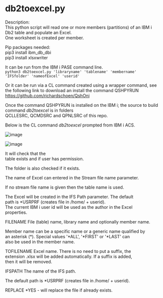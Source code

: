 # db2toexcel.py
Description:  
 This python script will read one or more members (partitions)
  of an IBM i Db2 table and populate an Excel.  
  One worksheet is created per member.  
  
Pip packages needed:  
 pip3 install ibm_db_dbi  
 pip3 install xlsxwriter
 
It can be run from the IBM i PASE command line.  
 `python3 db2toexcel.py 'libraryname' 'tablename' 'membername'  'IFSfolder' 'nameofExcel' 'userid'` 
 
 Or it can be run via a CL command created using a wrapper command, see the following link
 to download an install the command QSHPYRUN https://github.com/richardschoen/QshOni
 
 Once the command QSHPYRUN is installed on the IBM i;  the source to build command *db2toexcel* is in folders  
 QCLLESRC, QCMDSRC and QPNLSRC of this repo. 
 
 Below is the CL command *db2toexcel* prompted from IBM i ACS.  
 
 ![image](https://user-images.githubusercontent.com/62209270/226181930-12bf753e-3bb7-4428-bb6a-c23b753a0f17.png)  
 
 ![image](https://user-images.githubusercontent.com/62209270/226182358-9e2facce-8519-4c26-a3a7-a0eac46c8232.png)
 
                                                                                                                                                    
It will check that the   
table exists and if user has permission.                          
                                                                  
The folder is also checked if it exists.                          
                                                                  
The name of Excel can entered in the Stream file name parameter.  
                                                                  
If no stream file name is given then the table name is used.      
                                                                  
The Excel will be created in the IFS Path parameter. The default  
path is *USRPRF (creates file in /home/ + userid).                
The current IBM i user id will be used as the author in the Excel   
properties.                                                         
                                                                    
FILENAME File (table) name, library name and optionally member name.
                                                                    
Member name can be a specific name or a generic name  qualified by  
an asterisk (*).   Special values '*ALL', '*FIRST' or '*LAST' can   
also be used in the member name.                                    
                                                                    
TOFILENAME Excel name. There is no need to put a suffix, the        
extension .xlsx will be added automatically. If a suffix is added,  
then it will be removed.                                            
                                                                    
IFSPATH The name of the IFS path.    

The default path is *USRPRF (creates file in /home/ + userid).  
                                                                
REPLACE *YES - will replace the file if already exists.         
                                                                    

 
